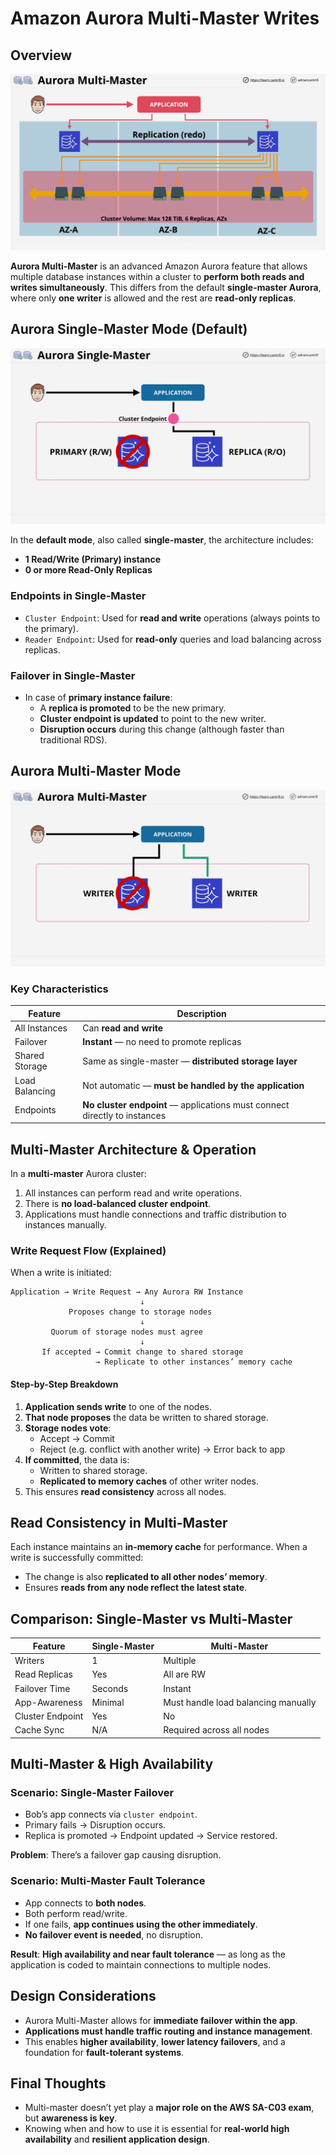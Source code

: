 # Amazon Aurora Multi-Master Writes

## Overview

![alt text](image-26.png)

**Aurora Multi-Master** is an advanced Amazon Aurora feature that allows multiple database instances within a cluster to **perform both reads and writes simultaneously**. This differs from the default **single-master Aurora**, where only **one writer** is allowed and the rest are **read-only replicas**.

## Aurora Single-Master Mode (Default)

![alt text](image-27.png)

In the **default mode**, also called **single-master**, the architecture includes:

- **1 Read/Write (Primary) instance**
- **0 or more Read-Only Replicas**

### Endpoints in Single-Master

- `Cluster Endpoint`: Used for **read and write** operations (always points to the primary).
- `Reader Endpoint`: Used for **read-only** queries and load balancing across replicas.

### Failover in Single-Master

- In case of **primary instance failure**:
  - A **replica is promoted** to be the new primary.
  - **Cluster endpoint is updated** to point to the new writer.
  - **Disruption occurs** during this change (although faster than traditional RDS).

## Aurora Multi-Master Mode

![alt text](image-28.png)

### Key Characteristics

| Feature        | Description                                                               |
| -------------- | ------------------------------------------------------------------------- |
| All Instances  | Can **read and write**                                                    |
| Failover       | **Instant** — no need to promote replicas                                 |
| Shared Storage | Same as single-master — **distributed storage layer**                     |
| Load Balancing | Not automatic — **must be handled by the application**                    |
| Endpoints      | **No cluster endpoint** — applications must connect directly to instances |

## Multi-Master Architecture & Operation

In a **multi-master** Aurora cluster:

1. All instances can perform read and write operations.
2. There is **no load-balanced cluster endpoint**.
3. Applications must handle connections and traffic distribution to instances manually.

### Write Request Flow (Explained)

When a write is initiated:

```text
Application → Write Request → Any Aurora RW Instance
                             ↓
             Proposes change to storage nodes
                             ↓
         Quorum of storage nodes must agree
                             ↓
       If accepted → Commit change to shared storage
                   → Replicate to other instances’ memory cache
```

#### Step-by-Step Breakdown

1. **Application sends write** to one of the nodes.
2. **That node proposes** the data be written to shared storage.
3. **Storage nodes vote**:
   - Accept → Commit
   - Reject (e.g. conflict with another write) → Error back to app
4. **If committed**, the data is:
   - Written to shared storage.
   - **Replicated to memory caches** of other writer nodes.
5. This ensures **read consistency** across all nodes.

## Read Consistency in Multi-Master

Each instance maintains an **in-memory cache** for performance. When a write is successfully committed:

- The change is also **replicated to all other nodes’ memory**.
- Ensures **reads from any node reflect the latest state**.

## Comparison: Single-Master vs Multi-Master

| Feature          | Single-Master | Multi-Master                        |
| ---------------- | ------------- | ----------------------------------- |
| Writers          | 1             | Multiple                            |
| Read Replicas    | Yes           | All are RW                          |
| Failover Time    | Seconds       | Instant                             |
| App-Awareness    | Minimal       | Must handle load balancing manually |
| Cluster Endpoint | Yes           | No                                  |
| Cache Sync       | N/A           | Required across all nodes           |

## Multi-Master & High Availability

### Scenario: Single-Master Failover

- Bob’s app connects via `cluster endpoint`.
- Primary fails → Disruption occurs.
- Replica is promoted → Endpoint updated → Service restored.

**Problem**: There’s a failover gap causing disruption.

### Scenario: Multi-Master Fault Tolerance

- App connects to **both nodes**.
- Both perform read/write.
- If one fails, **app continues using the other immediately**.
- **No failover event is needed**, no disruption.

**Result**: **High availability and near fault tolerance** — as long as the application is coded to maintain connections to multiple nodes.

## Design Considerations

- Aurora Multi-Master allows for **immediate failover within the app**.
- **Applications must handle traffic routing and instance management**.
- This enables **higher availability**, **lower latency failovers**, and a foundation for **fault-tolerant systems**.

## Final Thoughts

- Multi-master doesn’t yet play a **major role on the AWS SA-C03 exam**, but **awareness is key**.
- Knowing when and how to use it is essential for **real-world high availability** and **resilient application design**.
